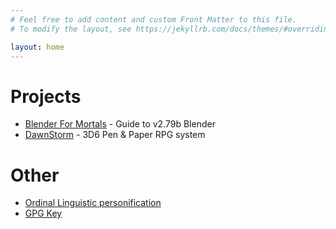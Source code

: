 ```yaml
---
# Feel free to add content and custom Front Matter to this file.
# To modify the layout, see https://jekyllrb.com/docs/themes/#overriding-theme-defaults

layout: home
---
```

# Projects

- [Blender For Mortals](/bfm) - Guide to v2.79b Blender
- [DawnStorm](/dawnstorm) - 3D6 Pen & Paper RPG system

# Other

- [Ordinal Linguistic personification](/olp)
- [GPG Key](/key.gpg)
